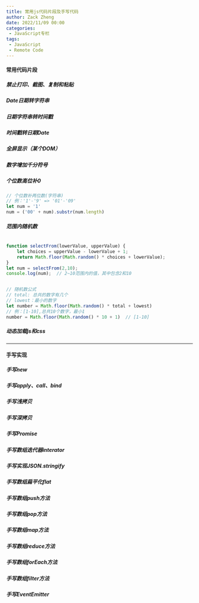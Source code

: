 ```yaml
---
title: 常用js代码片段及手写代码
author: Zack Zheng
date: 2022/11/09 00:00
categories:
 - JavaScript专栏
tags:
 - JavaScript
 - Remote Code
---
```


#### 常用代码片段

##### 禁止打印、截图、复制和粘贴

<Suspense>
  <my-codes repo="o-bricks" path="jsFragment/NoPrint.js" lang="js" lazy/>
</Suspense>

##### Date日期转字符串

<Suspense>
  <my-codes repo="o-bricks" path="jsFragment/dateFormat.js" lang="js" lazy/>
</Suspense>

##### 日期字符串转时间戳

<Suspense>
  <my-codes repo="o-bricks" path="jsFragment/dateStrToTimestamp.js" lang="js" lazy/>
</Suspense>

##### 时间戳转日期Date

<Suspense>
  <my-codes repo="o-bricks" path="jsFragment/timestampToDate.js" lang="js" lazy/>
</Suspense>

##### 全屏显示（某个DOM）

<Suspense>
  <my-codes repo="o-bricks" path="jsFragment/fullscreen.js" lang="js" lazy/>
</Suspense>

##### 数字增加千分符号

<Suspense>
  <my-codes repo="o-bricks" path="jsFragment/percentagePoint.js" lang="js" lazy/>
</Suspense>

##### 个位数高位补0

```js
// 个位数补两位数(字符串)
// 例：'1'-'9' => '01'-'09'
let num = '1'
num = ('00' + num).substr(num.length)
```

##### 范围内随机数

```js

function selectFrom(lowerValue, upperValue) {    
    let choices = upperValue - lowerValue + 1;   
    return Math.floor(Math.random() * choices + lowerValue); 
} 
let num = selectFrom(2,10); 
console.log(num);  // 2~10范围内的值，其中包含2和10 


// 随机数公式
// total: 总共的数字有几个
// lowest：最小的数字
let number = Math.floor(Math.random() * total + lowest)
// 例：[1-10],总共10个数字，最小1
number = Math.floor(Math.random() * 10 + 1)  // [1-10] 

```

##### 动态加载js和css

<Suspense>
  <my-codes title="代码演示" repo="o-bricks" path="jsFragment/jsDynamicLoad.js" lang="js" lazy/>
</Suspense>

-----------------------------------

#### 手写实现

##### 手写new

<Suspense>
  <my-codes repo="o-bricks" path="jsFragment/implement/new.js" lang="js" lazy/>
</Suspense>

##### 手写apply、call、bind

<Suspense>
  <my-codes repo="o-bricks" path="jsFragment/implement/bind/apply_call_bind.js" lang="js" lazy/>
</Suspense>

##### 手写浅拷贝

<Suspense>
  <my-codes repo="o-bricks" path="jsFragment/implement/DeepClone/shallowClone.js" lang="js" lazy/>
</Suspense>

##### 手写深拷贝

<Suspense>
  <my-codes repo="o-bricks" path="jsFragment/implement/DeepClone/other2-version.js" lang="js" lazy/>
</Suspense>

##### 手写Promise

<Suspense>
  <my-codes repo="o-bricks" path="jsFragment/implement/Promise/promise.js" lang="js" lazy/>
</Suspense>

##### 手写数组迭代器interator

<Suspense>
  <my-codes repo="o-bricks" path="jsFragment/implement/Array/interator.js" lang="js" lazy/>
</Suspense>

##### 手写实现JSON.stringify

<Suspense>
  <my-codes repo="o-bricks" path="jsFragment/implement/jsonStringify.js" lang="js" lazy/>
</Suspense>

##### 手写数组扁平化flat

<Suspense>
  <my-codes repo="o-bricks" path="jsFragment/implement/Array/flat.js" lang="js" lazy/>
</Suspense>

##### 手写数组push方法

<Suspense>
  <my-codes repo="o-bricks" path="jsFragment/implement/Array/push.js" lang="js" lazy/>
</Suspense>

##### 手写数组pop方法

<Suspense>
  <my-codes repo="o-bricks" path="jsFragment/implement/Array/pop.js" lang="js" lazy/>
</Suspense>

##### 手写数组map方法

<Suspense>
  <my-codes repo="o-bricks" path="jsFragment/implement/Array/map.js" lang="js" lazy/>
</Suspense>

##### 手写数组reduce方法

<Suspense>
  <my-codes repo="o-bricks" path="jsFragment/implement/Array/reduce.js" lang="js" lazy/>
</Suspense>

##### 手写数组forEach方法

<Suspense>
  <my-codes repo="o-bricks" path="jsFragment/implement/Array/forEach.js" lang="js" lazy/>
</Suspense>

##### 手写数组filter方法

<Suspense>
  <my-codes repo="o-bricks" path="jsFragment/implement/Array/filter.js" lang="js" lazy/>
</Suspense>

##### 手写EventEmitter

<Suspense>
  <my-codes repo="o-bricks" path="jsFragment/implement/Event/eventEmitter.js" lang="js" lazy/>
</Suspense>
